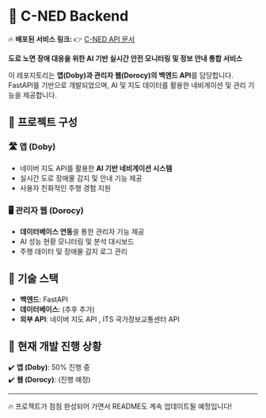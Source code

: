 # 🚀 C-NED Backend  

🔥 **배포된 서비스 링크:** 👉 [C-NED API 문서](https://port-0-c-ned-backend-m8d025yhc9939d4f.sel4.cloudtype.app/docs#/)  

**도로 노면 장애 대응을 위한 AI 기반 실시간 안전 모니터링 및 정보 안내 통합 서비스**  

이 레포지토리는 **앱(Doby)과 관리자 웹(Dorocy)의 백엔드 API**를 담당합니다.  
FastAPI를 기반으로 개발되었으며, AI 및 지도 데이터를 활용한 네비게이션 및 관리 기능을 제공합니다.  

## 📌 **프로젝트 구성**  
### 🛣️ **앱 (Doby)**  
- 네이버 지도 API를 활용한 **AI 기반 네비게이션 시스템**  
- 실시간 도로 장애물 감지 및 안내 기능 제공  
- 사용자 친화적인 주행 경험 지원  

### 🖥️ **관리자 웹 (Dorocy)**  
- **데이터베이스 연동**을 통한 관리자 기능 제공  
- AI 성능 현황 모니터링 및 분석 대시보드  
- 주행 데이터 및 장애물 감지 로그 관리  

## 🔧 **기술 스택**  
- **백엔드**: FastAPI  
- **데이터베이스**: (추후 추가)  
- **외부 API**: 네이버 지도 API , ITS 국가정보교통센터 API 

## 🚧 **현재 개발 진행 상황**  
✔️ **앱 (Doby)**: 50% 진행 중  
✔️ **웹 (Dorocy)**: (진행 예정)  

---

🔥 프로젝트가 점점 완성되어 가면서 README도 계속 업데이트될 예정입니다!  
